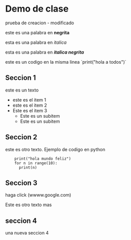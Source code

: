 # Demo de clase

prueba de creacion - modificado

este es una palabra  en **negrita**

esta es una palabra en *italica*

esta es una palabra en ***italica negrita***

este es un codigo en la misma linea ´print("hola a todos")´


## Seccion 1

este es un texto

* este es el item 1
* este es el item 2
* Este es el item 3
  * Este es un subitem
  * Este es un subitem

## Seccion 2

este es otro texto. Ejemplo de codigo en python

        print("hola mundo feliz")
        for n in range(10):
          print(n)




## Seccion 3

haga click (wwww.google.com)

Este es otro texto mas

## seccion 4

una nueva seccion 4
